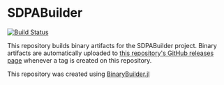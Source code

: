 # SDPABuilder

[![Build Status](https://travis-ci.org/JuliaOpt/SDPABuilder.svg?branch=master)](https://travis-ci.org/JuliaOpt/SDPABuilder)

This repository builds binary artifacts for the SDPABuilder project. Binary artifacts are automatically uploaded to
[this repository's GitHub releases page](https://github.com/JuliaOpt/SDPABuilder/releases) whenever a tag is created
on this repository.

This repository was created using [BinaryBuilder.jl](https://github.com/JuliaPackaging/BinaryBuilder.jl)
